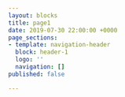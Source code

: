 ```yaml
---
layout: blocks
title: page1
date: 2019-07-30 22:00:00 +0000
page_sections:
- template: navigation-header
  block: header-1
  logo: ''
  navigation: []
published: false

---
```

